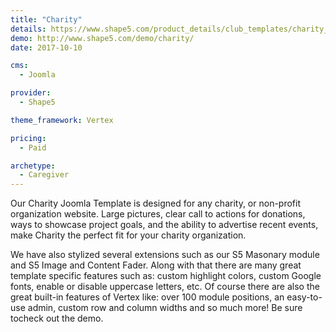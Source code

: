 ```yaml
---
title: "Charity"
details: https://www.shape5.com/product_details/club_templates/charity_-_club_template.html
demo: http://www.shape5.com/demo/charity/
date: 2017-10-10

cms: 
  - Joomla

provider:
  - Shape5

theme_framework: Vertex

pricing:
  - Paid

archetype:
  - Caregiver
---
```


Our Charity Joomla Template is designed for any charity, or non-profit organization website. Large pictures, clear call to actions for donations, ways to showcase project goals, and the ability to advertise recent events, make Charity the perfect fit for your charity organization.

We have also stylized several extensions such as our S5 Masonary module and S5 Image and Content Fader. Along with that there are many great template specific features such as: custom highlight colors, custom Google fonts, enable or disable uppercase letters, etc. Of course there are also the great built-in features of Vertex like: over 100 module positions, an easy-to-use admin, custom row and column widths and so much more! Be sure tocheck out the demo.
